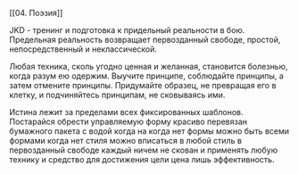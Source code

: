 [[04. Поэзия]]

JKD - тренинг и подготовка к придельный реальности в бою. Предельная реальность возвращает первозданный свободе, простой, непосредственный и неклассической.

Любая техника, сколь угодно ценная и желанная, становится болезнью, когда разум ею одержим. 
Выучите принципе, соблюдайте принципы, а затем отмените принципы. Придумайте образец, не превращая его в клетку, и подчиняйтесь принципам, не сковываясь ими.

Истина лежит за пределами всех фиксированных шаблонов.
Постарайся обрести управляемую форму красиво перевязан бумажного пакета с водой когда на когда нет формы можно быть всеми формами когда нет стиля можно вписаться в любой стиль в первозданный свободе каждый ничем не скован и применять любую технику и средство для достижения цели цена лишь эффективность.